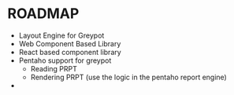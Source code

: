 # ROADMAP

- Layout Engine for Greypot
- Web Component Based Library
- React based component library
- Pentaho support for greypot
  - Reading PRPT
  - Rendering PRPT (use the logic in the pentaho report engine)
- 